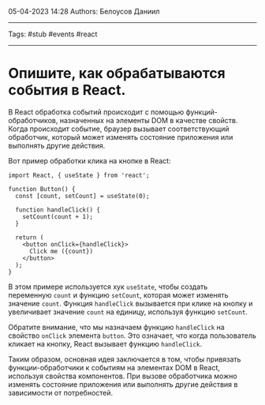 05-04-2023
14:28
Authors: Белоусов Даниил
***
Tags: #stub #events #react
***
# Опишите, как обрабатываются события в React.

В React обработка событий происходит с помощью функций-обработчиков, назначенных на элементы DOM в качестве свойств. Когда происходит событие, браузер вызывает соответствующий обработчик, который может изменять состояние приложения или выполнять другие действия.

Вот пример обработки клика на кнопке в React:

```
import React, { useState } from 'react';

function Button() {
  const [count, setCount] = useState(0);

  function handleClick() {
    setCount(count + 1);
  }

  return (
    <button onClick={handleClick}>
      Click me ({count})
    </button>
  );
}
```

В этом примере используется хук `useState`, чтобы создать переменную `count` и функцию `setCount`, которая может изменять значение `count`. Функция `handleClick` вызывается при клике на кнопку и увеличивает значение `count` на единицу, используя функцию `setCount`.

Обратите внимание, что мы назначаем функцию `handleClick` на свойство `onClick` элемента `button`. Это означает, что когда пользователь кликает на кнопку, React вызывает функцию `handleClick`.

Таким образом, основная идея заключается в том, чтобы привязать функции-обработчики к событиям на элементах DOM в React, используя свойства компонентов. При вызове обработчика можно изменять состояние приложения или выполнять другие действия в зависимости от потребностей.


